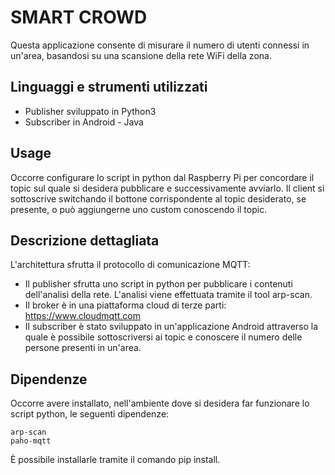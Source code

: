 # SMART CROWD

Questa applicazione consente di misurare il numero di utenti connessi in un'area, basandosi su una scansione della rete WiFi della zona.


## Linguaggi e strumenti utilizzati
* Publisher sviluppato in Python3
* Subscriber in Android - Java


## Usage
Occorre configurare lo script in python dal Raspberry Pi per concordare il topic sul quale si desidera pubblicare e successivamente avviarlo.
Il client si sottoscrive switchando il bottone corrispondente al topic desiderato, se presente, o può aggiungerne uno custom conoscendo il topic.

## Descrizione dettagliata

L'architettura sfrutta il protocollo di comunicazione MQTT:
* Il publisher sfrutta uno script in python per pubblicare i contenuti dell'analisi della rete. L'analisi viene effettuata tramite il tool arp-scan.
* Il broker è in una piattaforma cloud di terze parti: https://www.cloudmqtt.com
* Il subscriber è stato sviluppato in un'applicazione Android attraverso la quale è possibile sottoscriversi ai topic e conoscere il numero delle persone presenti in un'area.

## Dipendenze
Occorre avere installato, nell'ambiente dove si desidera far funzionare lo script python, le seguenti dipendenze:
```
arp-scan
paho-mqtt
```
È possibile installarle tramite il comando pip install.
